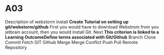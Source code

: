 # A03
Description of webstorm install
**Create Tutorial on setting up git/webstorm/github**
First you would have to download Webstrom from you jetbrain account, then you would install Git.
Next 
**This criterion is linked to a Learning OutcomeDefine terms associated with Git/Github**
Branch
Clone
Commit
Fetch
GIT
Github
Merge
Merge Conflict
Push
Pull
Remote
Repository
